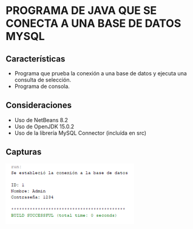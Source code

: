#  PROGRAMA DE JAVA QUE SE CONECTA A UNA BASE DE DATOS MYSQL

## Características

* Programa que prueba la conexión a una base de datos y ejecuta una consulta de selección.
* Programa de consola.

##  Consideraciones

* Uso de NetBeans 8.2
* Uso de OpenJDK 15.0.2
* Uso de la librería MySQL Connector (incluída en src)

## Capturas

![Programa](Capture.PNG)